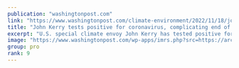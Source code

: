 ```yaml
---
publication: "washingtonpost.com"
link: "https://www.washingtonpost.com/climate-environment/2022/11/18/john-kerry-covid-cop27-climate/"
title: "John Kerry tests positive for coronavirus, complicating end of climate talks"
excerpt: "U.S. special climate envoy John Kerry has tested positive for coronavirus as COP27 nears its uncertain conclusion. "
image: "https://www.washingtonpost.com/wp-apps/imrs.php?src=https://arc-anglerfish-washpost-prod-washpost.s3.amazonaws.com/public/5XCRBSDHQEI63MEMHTRCEYDQLE.jpg&w=1440"
group: pro
rank: 9
---
```

